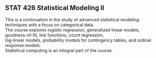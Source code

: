 ## STAT 426 Statistical Modeling II

This is a continuation in the study of advanced statistical modeling techniques with a focus on categorical data.  
The course explores logistic regression, generalized linear models, goodness-of-fit, link functions, count regression,  
log-linear models, probability models for contingency tables, and ordinal response models.  
Statistical computing is an integral part of the course.

